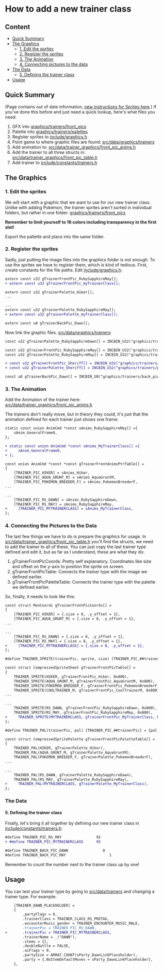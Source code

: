 # How to add a new trainer class

## Content
* [Quick Summary](#quick-summary)
* [The Graphics](#the-graphics)
  * [1. Edit the sprites](#2-edit-the-sprites)
  * [2. Register the sprites](#2-register-the-sprites)
  * [3. The Animation](#2-the-animation)
  * [4. Connecting pictures to the data](#2-connecting-pictures-to-the-data)
* [The Data](#the-data)
  * [5. Defining the trainer class](#2-defining-the-trainer-class)
* [Usage](#usage)

## Quick Summary
(Page contains out of date information, [new instructions for Sprites here](https://github.com/rh-hideout/pokeemerald-expansion/pull/3597).)
If you've done this before and just need a quick lookup, here's what files you need:
1. GFX into [graphics/trainers/front_pics](https://github.com/rh-hideout/pokeemerald-expansion/blob/master/graphics/trainers/front_pics)
2. Palette into [graphics/trainers/palettes](https://github.com/rh-hideout/pokeemerald-expansion/blob/master/graphics/trainers/palettes)
3. Register sprites to [include/graphics.h](https://github.com/rh-hideout/pokeemerald-expansion/blob/master/include/graphics.h)
4. Point game to where graphic files are found: [src/data/graphics/trainers](https://github.com/rh-hideout/pokeemerald-expansion/blob/master/src/data/graphics/trainers.h)
5. Add animation to: [src/data/trainer_graphics/front_pic_anims.h](https://github.com/rh-hideout/pokeemerald-expansion/blob/master/src/data/trainer_graphics/front_pic_anims.h)
6. Add the trainer to all three structs in: [src/data/trainer_graphics/front_pic_table.h](https://github.com/rh-hideout/pokeemerald-expansion/blob/master/src/data/trainer_graphics/front_pic_table.h)
7. Add trainer to [include/constants/trainers.h](https://github.com/rh-hideout/pokeemerald-expansion/blob/master/include/constants/trainers.h)

## The Graphics

### 1. Edit the sprites
We will start with a graphic that we want to use for our new trainer class. Unlike with adding Pokémon, the trainer sprites aren't sorted in individual folders, but rather in one folder:
[graphics/trainers/front_pics](https://github.com/rh-hideout/pokeemerald-expansion/blob/master/graphics/trainers/front_pics)

**Remember to limit yourself to 16 colors including transparency in the first slot!**

Export the pallette and place into the same folder.

### 2. Register the sprites
Sadly, just putting the image files into the graphics folder is not enough. To use the sprites we have to register them, which is kind of tedious. First, create constants for the file paths.
Edit [include/graphics.h](https://github.com/rh-hideout/pokeemerald-expansion/blob/master/include/graphics.h):
```diff
extern const u32 gTrainerFrontPic_RubySapphireMay[];
+ extern const u32 gTrainerFrontPic_myTrainerClass[];

extern const u32 gTrainerPalette_Hiker[];
...

...
extern const u32 gTrainerPalette_RubySapphireMay[];
+ extern const u32 gTrainerPalette_myTrainerClass[];

extern const u8 gTrainerBackPic_Dawn[];
```

Now link the graphic files.
[src/data/graphics/trainers](https://github.com/rh-hideout/pokeemerald-expansion/blob/master/src/data/graphics/trainers.h):
```diff
const u32 gTrainerPalette_RubySapphireDawn[] = INCBIN_U32("graphics/trainers/palettes/ruby_sapphire_dawn.gbapal.lz");

const u32 gTrainerFrontPic_RubySapphireMay[] = INCBIN_U32("graphics/trainers/front_pics/ruby_sapphire_may_front_pic.4bpp.lz");
const u32 gTrainerPalette_RubySapphireMay[] = INCBIN_U32("graphics/trainers/palettes/ruby_sapphire_may.gbapal.lz");

+ const u32 gTrainerFrontPic_Sheriff[] = INCBIN_U32("graphics/trainers/front_pics/myTrainerClass_front_pic.4bpp.lz");
+ const u32 gTrainerPalette_Sheriff[] = INCBIN_U32("graphics/trainers/palettes/myTrainerClass.gbapal.lz");

const u8 gTrainerBackPic_Dawn[] = INCBIN_U8("graphics/trainers/back_pics/dawn_back_pic.4
```

### 3. The Animation
Add the Animation of the trainer here:
[src/data/trainer_graphics/front_pic_anims.h](https://github.com/rh-hideout/pokeemerald-expansion/blob/master/src/data/trainer_graphics/front_pic_anims.h)

The trainers don't really move, but in theory they could, it's just that the animation defined for each trainer just shows one frame:

```diff
static const union AnimCmd *const sAnims_RubySapphireMay[] ={
    sAnim_GeneralFrame0,
};

+ static const union AnimCmd *const sAnims_MyTrainerClass[] ={
+     sAnim_GeneralFrame0,
+ };

const union AnimCmd *const *const gTrainerFrontAnimsPtrTable[] =
{
    [TRAINER_PIC_HIKER] = sAnims_Hiker,
    [TRAINER_PIC_AQUA_GRUNT_M] = sAnims_AquaGruntM,
    [TRAINER_PIC_POKEMON_BREEDER_F] = sAnims_PokemonBreederF,
...

...
    [TRAINER_PIC_RS_DAWN] = sAnims_RubySapphireDawn,
    [TRAINER_PIC_RS_MAY] = sAnims_RubySapphireMay,
+     [TRAINER_PIC_MYTRAINERCLASS] = sAnims_MyTrainerClass,
};
```

### 4. Connecting the Pictures to the Data
The last few things we have to do is prepare the graphics for usage. In [src/data/trainer_graphics/front_pic_table.h](https://github.com/rh-hideout/pokeemerald-expansion/blob/master/src/data/trainer_graphics/front_pic_table.h) you'll find the structs, we need to add the trainer to all of these. You can just copy the last trainer type defined and edit it, but as far as I understand, these are what they do:

1. gTrainerFrontPicCoords: Pretty self explanatory. Coordinates like size and offset on the y-axis to position the sprite on screen.
2. gTrainerFrontPicTable: Connects the trainer type with the image we defined earlier.
3. gTrainerFrontPicPaletteTable: Connects the trainer type with the palette we defined earlier.

So, finally, it needs to look like this:
```diff
const struct MonCoords gTrainerFrontPicCoords[] =
{
    [TRAINER_PIC_HIKER] = {.size = 8, .y_offset = 1},
    [TRAINER_PIC_AQUA_GRUNT_M] = {.size = 8, .y_offset = 1},
...

...
    [TRAINER_PIC_RS_DAWN] = {.size = 8, .y_offset = 1},
    [TRAINER_PIC_RS_MAY] = {.size = 8, .y_offset = 1},
+     [TRAINER_PIC_MYTRAINERCLASS] = {.size = 8, .y_offset = 1},
};

#define TRAINER_SPRITE(trainerPic, sprite, size) [TRAINER_PIC_##trainerPic] = {sprite, size, TRAINER_PIC_##trainerPic}

const struct CompressedSpriteSheet gTrainerFrontPicTable[] =
{
    TRAINER_SPRITE(HIKER, gTrainerFrontPic_Hiker, 0x800),
    TRAINER_SPRITE(AQUA_GRUNT_M, gTrainerFrontPic_AquaGruntM, 0x800),
    TRAINER_SPRITE(POKEMON_BREEDER_F, gTrainerFrontPic_PokemonBreederF, 0x800),
    TRAINER_SPRITE(COOLTRAINER_M, gTrainerFrontPic_CoolTrainerM, 0x800),
...

...
    TRAINER_SPRITE(RS_DAWN, gTrainerFrontPic_RubySapphireDawn, 0x800),
    TRAINER_SPRITE(RS_MAY, gTrainerFrontPic_RubySapphireMay, 0x800),
+     TRAINER_SPRITE(MYTRAINERCLASS, gTrainerFrontPic_MyTrainerClass, 0x800),
};

#define TRAINER_PAL(trainerPic, pal) [TRAINER_PIC_##trainerPic] = {pal, TRAINER_PIC_##trainerPic}

const struct CompressedSpritePalette gTrainerFrontPicPaletteTable[] =
{
    TRAINER_PAL(HIKER, gTrainerPalette_Hiker),
    TRAINER_PAL(AQUA_GRUNT_M, gTrainerPalette_AquaGruntM),
    TRAINER_PAL(POKEMON_BREEDER_F, gTrainerPalette_PokemonBreederF),
...

...
    TRAINER_PAL(RS_DAWN, gTrainerPalette_RubySapphireDawn),
    TRAINER_PAL(RS_MAY, gTrainerPalette_RubySapphireMay),
+     TRAINER_PAL(MYTRAINERCLASS, gTrainerPalette_MyTrainerClass),
};

```
### The Data
#### 5. Defining the trainer class
Finally, let's bring it all together by defining our new trainer class in [include/constants/trainers.h](https://github.com/rh-hideout/pokeemerald-expansion/blob/master/include/constants/trainers.h):

```diff
#define TRAINER_PIC_RS_MAY                92
+ #define TRAINER_PIC_MYTRAINERCLASS      93

#define TRAINER_BACK_PIC_DAWN                0
#define TRAINER_BACK_PIC_MAY                    1
```
Remember to count the number next to the trainer class up by one!

## Usage
You can test your trainer type by going to [src/data/trainers](https://github.com/rh-hideout/pokeemerald-expansion/blob/master/src/data/trainers.h) and changing a trainer type. For example:
```diff
    [TRAINER_DAWN_PLACEHOLDER] =
    {
        .partyFlags = 0,
        .trainerClass = TRAINER_CLASS_RS_PROTAG,
        .encounterMusic_gender = TRAINER_ENCOUNTER_MUSIC_MALE,
-       .trainerPic = TRAINER_PIC_RS_DAWN,
+       .trainerPic = TRAINER_PIC_MYTRAINERCLASS,
        .trainerName = _("DAWN"),
        .items = {},
        .doubleBattle = FALSE,
        .aiFlags = 0,
        .partySize = ARRAY_COUNT(sParty_DawnLinkPlaceholder),
        .party = {.NoItemDefaultMoves = sParty_DawnLinkPlaceholder},
    },
```
